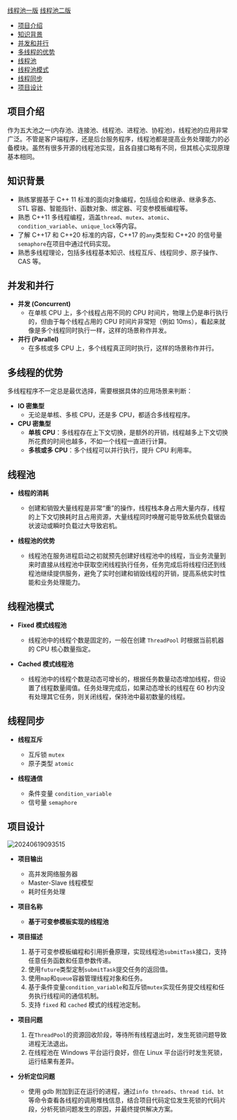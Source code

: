[线程池一版](https://github.com/Corner430/study-notes/blob/main/cpp/线程池/线程池一版)
[线程池二版](https://github.com/Corner430/study-notes/blob/main/cpp/线程池/线程池二版)

- [项目介绍](#项目介绍)
- [知识背景](#知识背景)
- [并发和并行](#并发和并行)
- [多线程的优势](#多线程的优势)
- [线程池](#线程池)
- [线程池模式](#线程池模式)
- [线程同步](#线程同步)
- [项目设计](#项目设计)

## 项目介绍

作为五大池之一(内存池、连接池、线程池、进程池、协程池)，线程池的应用非常广泛。不管是客户端程序，还是后台服务程序，线程池都是提高业务处理能力的必备模块。虽然有很多开源的线程池实现，且各自接口略有不同，但其核心实现原理基本相同。

## 知识背景

- 熟练掌握基于 C++ 11 标准的面向对象编程，包括组合和继承、继承多态、STL 容器、智能指针、函数对象、绑定器、可变参模板编程等。
- 熟悉 C++11 多线程编程，涵盖`thread`、`mutex`、`atomic`、`condition_variable`、`unique_lock`等内容。
- 了解 C++17 和 C++20 标准的内容，C++17 的`any`类型和 C++20 的信号量`semaphore`在项目中通过代码实现。
- 熟悉多线程理论，包括多线程基本知识、线程互斥、线程同步、原子操作、CAS 等。

## 并发和并行

- **并发 (Concurrent)**
  - 在单核 CPU 上，多个线程占用不同的 CPU 时间片，物理上仍是串行执行的，但由于每个线程占用的 CPU 时间片非常短（例如 10ms），看起来就像是多个线程同时执行一样，这样的场景称作并发。
- **并行 (Parallel)**
  - 在多核或多 CPU 上，多个线程真正同时执行，这样的场景称作并行。

## 多线程的优势

多线程程序不一定总是最优选择，需要根据具体的应用场景来判断：

- **IO 密集型**
  - 无论是单核、多核 CPU，还是多 CPU，都适合多线程程序。
- **CPU 密集型**
  - **单核 CPU**：多线程存在上下文切换，是额外的开销，线程越多上下文切换所花费的时间也越多，不如一个线程一直进行计算。
  - **多核或多 CPU**：多个线程可以并行执行，提升 CPU 利用率。

## 线程池

- **线程的消耗**

  - 创建和销毁大量线程是非常“重”的操作，线程栈本身占用大量内存，线程的上下文切换耗时且占用资源，大量线程同时唤醒可能导致系统负载锯齿状波动或瞬时负载过大导致宕机。

- **线程池的优势**
  - 线程池在服务进程启动之初就预先创建好线程池中的线程，当业务流量到来时直接从线程池中获取空闲线程执行任务，任务完成后将线程归还到线程池继续提供服务，避免了实时创建和销毁线程的开销，提高系统实时性能和业务处理能力。

## 线程池模式

- **Fixed 模式线程池**

  - 线程池中的线程个数是固定的，一般在创建 `ThreadPool` 时根据当前机器的 CPU 核心数量指定。

- **Cached 模式线程池**
  - 线程池中的线程个数是动态可增长的，根据任务数量动态增加线程，但设置了线程数量阈值。任务处理完成后，如果动态增长的线程在 60 秒内没有处理其它任务，则关闭线程，保持池中最初数量的线程。

## 线程同步

- **线程互斥**

  - 互斥锁 `mutex`
  - 原子类型 `atomic`

- **线程通信**
  - 条件变量 `condition_variable`
  - 信号量 `semaphore`

## 项目设计

![20240619093515](https://cdn.jsdelivr.net/gh/Corner430/Picture/images/20240619093515.png)

- **项目输出**

  - 高并发网络服务器
  - Master-Slave 线程模型
  - 耗时任务处理

- **项目名称**

  - **基于可变参模板实现的线程池**

- **项目描述**

  1. 基于可变参模板编程和引用折叠原理，实现线程池`submitTask`接口，支持任意任务函数和任意参数传递。
  2. 使用`future`类型定制`submitTask`提交任务的返回值。
  3. 使用`map`和`queue`容器管理线程对象和任务。
  4. 基于条件变量`condition_variable`和互斥锁`mutex`实现任务提交线程和任务执行线程间的通信机制。
  5. 支持 `fixed` 和 `cached` 模式的线程池定制。

- **项目问题**

  1. 在`ThreadPool`的资源回收阶段，等待所有线程退出时，发生死锁问题导致进程无法退出。
  2. 在线程池在 Windows 平台运行良好，但在 Linux 平台运行时发生死锁，运行结果有差异。

- **分析定位问题**
  - 使用 gdb 附加到正在运行的进程，通过`info threads`、`thread tid`、`bt`等命令查看各线程的调用堆栈信息，结合项目代码定位发生死锁的代码片段，分析死锁问题发生的原因，并最终提供解决方案。
